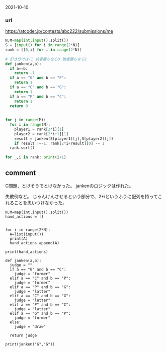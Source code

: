 2021-10-10

### url
https://atcoder.jp/contests/abc222/submissions/me

```python
N,M=map(int,input().split())
S = [input() for i in range(2*N)]
rank = [[0,i] for i in range(2*N)]
 
# 引き分けは-1 前者勝ちなら0 後者勝ちなら1
def janken(a,b):
  if a==b:
    return -1
  if a == "G" and b == "P":
    return 1
  if a == "C" and b == "G":
    return 1
  if a == "P" and b == "C":
    return 1
  return 0
 
 
for j in range(M):
  for i in range(N):
    player1 = rank[2*i][1]
    player2 = rank[2*i+1][1]
    result = janken(S[player1][j],S[player2][j])
    if result !=-1: rank[2*i+result][0] -= 1
  rank.sort()
 
for _,i in rank: print(i+1)
```

## comment
C問題、とけそうでとけなかった。
jankenのロジックは作れた。

失敗例など。
じゃんけんさせるという部分で、2*iというふうに配列を持ってこれることを思いつけなかった。


```
N,M=map(int,input().split())
hand_actions = []


for i in range(2*N):
  A=list(input())
  print(A)
  hand_actions.append(A)

print(hand_actions)

def janken(a,b):
  judge = ""
  if a == "G" and b == "C":
    judge = "former"
  elif a == "C" and b == "P":
    judge = "former"
  elif a == "P" and b == "G":
    judge = "latter"
  elif a == "C" and b == "G":
    judge = "latter"
  elif a == "P" and b == "C":
    judge = "latter"
  elif a == "G" and b == "P":
    judge = "former"
  else:
    judge = "draw"

  return judge

print(janken("G","G"))
```

